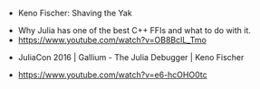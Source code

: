 * Keno Fischer: Shaving the Yak
 - Why Julia has one of the best C++ FFIs and what to do with it.
 - https://www.youtube.com/watch?v=OB8BclL_Tmo

* JuliaCon 2016 | Gallium - The Julia Debugger | Keno Fischer
 - https://www.youtube.com/watch?v=e6-hcOHO0tc
